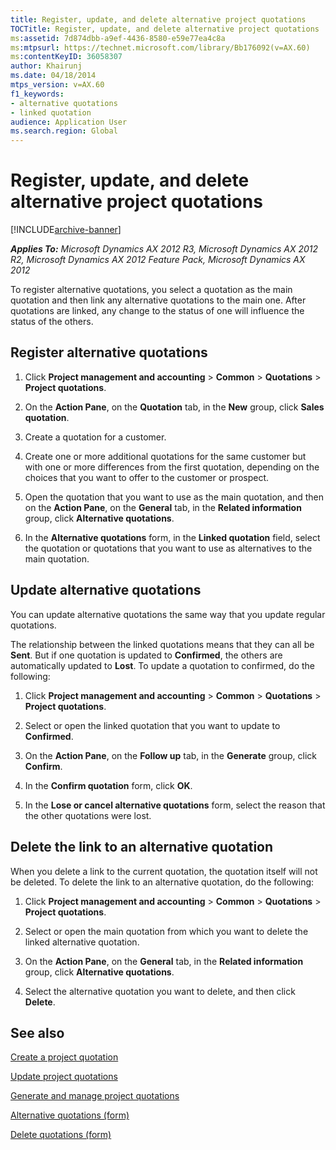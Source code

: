 ```yaml
---
title: Register, update, and delete alternative project quotations
TOCTitle: Register, update, and delete alternative project quotations
ms:assetid: 7d874dbb-a9ef-4436-8580-e59e77ea4c8a
ms:mtpsurl: https://technet.microsoft.com/library/Bb176092(v=AX.60)
ms:contentKeyID: 36058307
author: Khairunj
ms.date: 04/18/2014
mtps_version: v=AX.60
f1_keywords:
- alternative quotations
- linked quotation
audience: Application User
ms.search.region: Global
---
```


# Register, update, and delete alternative project quotations 


[!INCLUDE[archive-banner](includes/archive-banner.md)]


_**Applies To:** Microsoft Dynamics AX 2012 R3, Microsoft Dynamics AX 2012 R2, Microsoft Dynamics AX 2012 Feature Pack, Microsoft Dynamics AX 2012_

To register alternative quotations, you select a quotation as the main quotation and then link any alternative quotations to the main one. After quotations are linked, any change to the status of one will influence the status of the others.

## Register alternative quotations

1.  Click **Project management and accounting** \> **Common** \> **Quotations** \> **Project quotations**.

2.  On the **Action Pane**, on the **Quotation** tab, in the **New** group, click **Sales quotation**.

3.  Create a quotation for a customer.

4.  Create one or more additional quotations for the same customer but with one or more differences from the first quotation, depending on the choices that you want to offer to the customer or prospect.

5.  Open the quotation that you want to use as the main quotation, and then on the **Action Pane**, on the **General** tab, in the **Related information** group, click **Alternative quotations**.

6.  In the **Alternative quotations** form, in the **Linked quotation** field, select the quotation or quotations that you want to use as alternatives to the main quotation.

## Update alternative quotations

You can update alternative quotations the same way that you update regular quotations.

The relationship between the linked quotations means that they can all be **Sent**. But if one quotation is updated to **Confirmed**, the others are automatically updated to **Lost**. To update a quotation to confirmed, do the following:

1.  Click **Project management and accounting** \> **Common** \> **Quotations** \> **Project quotations**.

2.  Select or open the linked quotation that you want to update to **Confirmed**.

3.  On the **Action Pane**, on the **Follow up** tab, in the **Generate** group, click **Confirm**.

4.  In the **Confirm quotation** form, click **OK**.

5.  In the **Lose or cancel alternative quotations** form, select the reason that the other quotations were lost.

## Delete the link to an alternative quotation

When you delete a link to the current quotation, the quotation itself will not be deleted. To delete the link to an alternative quotation, do the following:

1.  Click **Project management and accounting** \> **Common** \> **Quotations** \> **Project quotations**.

2.  Select or open the main quotation from which you want to delete the linked alternative quotation.

3.  On the **Action Pane**, on the **General** tab, in the **Related information** group, click **Alternative quotations**.

4.  Select the alternative quotation you want to delete, and then click **Delete**.

## See also

[Create a project quotation](create-a-project-quotation.md)

[Update project quotations](update-project-quotations.md)

[Generate and manage project quotations](generate-and-manage-project-quotations.md)

[Alternative quotations (form)](https://technet.microsoft.com/library/aa550641\(v=ax.60\))

[Delete quotations (form)](https://technet.microsoft.com/library/aa556468\(v=ax.60\))

  



